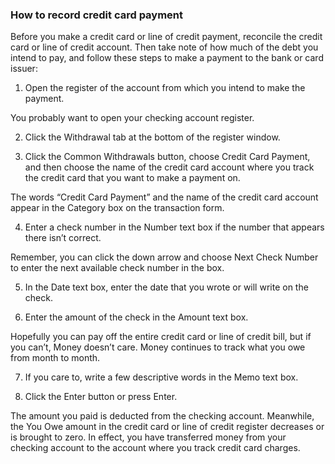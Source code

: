 

### How to record credit card payment

Before you make a credit card or line of credit payment, reconcile the credit card or line of credit account. Then take note of how much of the debt you intend to pay, and follow these steps to make a payment to the bank or card issuer:

1. Open the register of the account from which you intend to make the payment.

You probably want to open your checking account register.

2. Click the Withdrawal tab at the bottom of the register window.

3. Click the Common Withdrawals button, choose Credit Card Payment, and then choose the name of the credit card account where you track the credit card that you want to make a payment on.

The words “Credit Card Payment” and the name of the credit card account appear in the Category box on the transaction form.

4. Enter a check number in the Number text box if the number that appears there isn’t correct.

Remember, you can click the down arrow and choose Next Check Number to enter the next available check number in the box.

5. In the Date text box, enter the date that you wrote or will write on the check.

6. Enter the amount of the check in the Amount text box.

Hopefully you can pay off the entire credit card or line of credit bill, but if you can’t, Money doesn’t care. Money continues to track what you owe from month to month.

7. If you care to, write a few descriptive words in the Memo text box.

8. Click the Enter button or press Enter.

The amount you paid is deducted from the checking account. Meanwhile, the You Owe amount in the credit card or line of credit register decreases or is brought to zero. In effect, you have transferred money from your checking account to the account where you track credit card charges.

